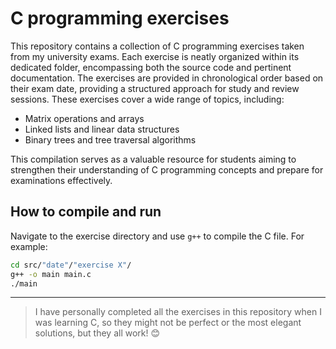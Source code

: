 # C programming exercises

This repository contains a collection of C programming exercises taken from my university exams. Each exercise is neatly organized within its dedicated folder, encompassing both the source code and pertinent documentation.
The exercises are provided in chronological order based on their exam date, providing a structured approach for study and review sessions. These exercises cover a wide range of topics, including:

- Matrix operations and arrays
- Linked lists and linear data structures
- Binary trees and tree traversal algorithms

This compilation serves as a valuable resource for students aiming to strengthen their understanding of C programming concepts and prepare for examinations effectively.

## How to compile and run

Navigate to the exercise directory and use `g++` to compile the C file. For example:

```sh
cd src/"date"/"exercise X"/
g++ -o main main.c
./main
```

---

> I have personally completed all the exercises in this repository when I was learning C, so they might not be perfect or the most elegant solutions, but they all work! 😊
